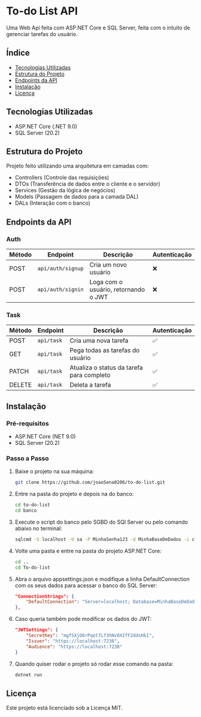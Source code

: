# To-do List API

Uma Web Api feita com ASP.NET Core e SQL Server, feita com o intuito de gerenciar tarefas do usuário.

## Índice

* [Tecnologias Utilizadas](#tecnologias-utilizadas)
* [Estrutura do Projeto](#estrutura-do-projeto)
* [Endpoints da API](#endpoints-da-api)
* [Instalação](#instalacao)
* [Licença](#licenca)

## Tecnologias Utilizadas

- ASP.NET Core (.NET 9.0)
- SQL Server (20.2)

## Estrutura do Projeto

Projeto feito utilizando uma arquitetura em camadas com:
- Controllers (Controle das requisições)
- DTOs (Transferência de dados entre o cliente e o servidor)
- Services (Gestão da lógica de negócios)
- Models (Passagem de dados para a camada DAL)
- DALs (Interação com o banco)

## Endpoints da API

### Auth

| Método | Endpoint          | Descrição                            | Autenticação |
|--------|-------------------|--------------------------------------|--------------|
| POST   | `api/auth/signup` | Cria um novo usuário                 | ❌           |
| POST   | `api/auth/signin` | Loga com o usuário, retornando o JWT | ❌           |

### Task

| Método | Endpoint   | Descrição                                 | Autenticação |
|--------|------------|-------------------------------------------|--------------|
| POST   | `api/task` | Cria uma nova tarefa                      | ✅           |           
| GET    | `api/task` | Pega todas as tarefas do usuário          | ✅           |
| PATCH  | `api/task` | Atualiza o status da tarefa para completo | ✅           |
| DELETE | `api/task` | Deleta a tarefa                           | ✅           |

## Instalação

### Pré-requisitos

- ASP.NET Core (NET 9.0)
- SQL Server (20.2)

### Passo a Passo

1. Baixe o projeto na sua máquina:
	```bash
	git clone https://github.com/joaoSena0206/to-do-list.git
	```
2. Entre na pasta do projeto e depois na do banco:
	```bash
	cd to-do-list
	cd banco
	```
3. Execute o script do banco pelo SGBD do SQl Server ou pelo comando abaixo no terminal:
	```bash
	sqlcmd -S localhost -U sa -P MinhaSenha123 -d MinhaBaseDeDados -i criacao.sql
	```
4. Volte uma pasta e entre na pasta do projeto ASP.NET Core:
	```bash
	cd ..
	cd To-do-list
	```
5. Abra o arquivo appsettings.json e modifique a linha DefaultConnection com os seus dados para acessar o banco do SQL Server:
	```json
	"ConnectionStrings": {
		"DefaultConnection": "Server=localhost; Database=MinhaBaseDeDados; User Id=sa; Password=MinhaSenha123; TrustServerCertificate=True;"
	},
	```
6. Caso queria também pode modificar os dados do JWT:
	```json
	"JWTSettings": {
		"SecretKey": "mgfSXjO6rPqot7Lf3hNvOXIfF2ddsHkI",
		"Issuer": "https://localhost:7238",
		"Audience": "https://localhost:7238"
	}
	```
7. Quando quiser rodar o projeto só rodar esse comando na pasta:
	```bash
	dotnet run
	```
	
## Licença

Este projeto está licenciado sob a Licença MIT.